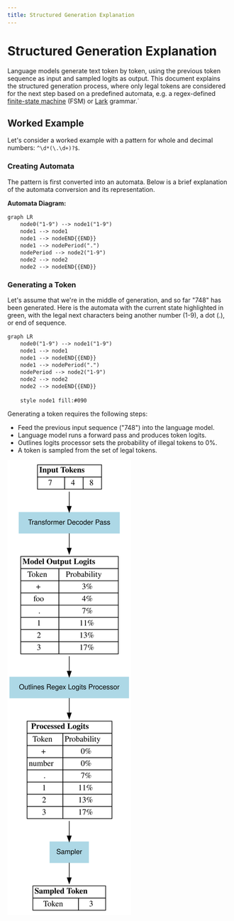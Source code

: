 ```yaml
---
title: Structured Generation Explanation
---
```


# Structured Generation Explanation


Language models generate text token by token, using the previous token sequence as input and sampled logits as output. This document explains the structured generation process, where only legal tokens are considered for the next step based on a predefined automata, e.g. a regex-defined [finite-state machine](https://en.wikipedia.org/wiki/Finite-state_machine) (FSM) or [Lark](https://lark-parser.readthedocs.io/en/stable/) grammar.`


## Worked Example

Let's consider a worked example with a pattern for whole and decimal numbers: `^\d*(\.\d+)?$`.

### Creating Automata

The pattern is first converted into an automata. Below is a brief explanation of the automata conversion and its representation.

**Automata Diagram:**

```mermaid
graph LR
    node0("1-9") --> node1("1-9")
    node1 --> node1
    node1 --> nodeEND{{END}}
    node1 --> nodePeriod(".")
    nodePeriod --> node2("1-9")
    node2 --> node2
    node2 --> nodeEND{{END}}
```

### Generating a Token

Let's assume that we're in the middle of generation, and so far "748" has been generated. Here is the automata with the current state highlighted in green, with the legal next characters being another number (1-9), a dot (.), or end of sequence.

```mermaid
graph LR
    node0("1-9") --> node1("1-9")
    node1 --> node1
    node1 --> nodeEND{{END}}
    node1 --> nodePeriod(".")
    nodePeriod --> node2("1-9")
    node2 --> node2
    node2 --> nodeEND{{END}}

    style node1 fill:#090
```

Generating a token requires the following steps:
- Feed the previous input sequence ("748") into the language model.
- Language model runs a forward pass and produces token logits.
- Outlines logits processor sets the probability of illegal tokens to 0%.
- A token is sampled from the set of legal tokens.

![Generation and Logits Processing Flow Chart](../../assets/images/logits_processing_diagram.svg)
